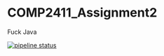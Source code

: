 # COMP2411_Assignment2
Fuck Java

[![pipeline status](https://gitlab.com/stevefan1999/COMP2411_Assignment2/badges/master/pipeline.svg)](https://gitlab.com/stevefan1999/COMP2411_Assignment2/commits/master)
